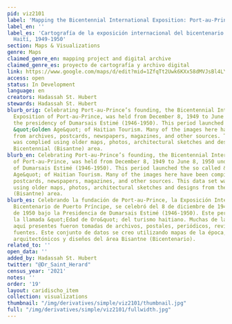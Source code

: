 ```yaml
---
pid: viz2101
label: 'Mapping the Bicentennial International Exposition: Port-au-Prince, Haiti (1949-1950)'
label_en: ''
label_es: 'Cartografía de la exposición internacional del bicentenario: Port-au-Prince,
  Haití, 1949-1950'
section: Maps & Visualizations
genre: Maps
claimed_genre_en: mapping project and digital archive
claimed_genre_es: proyecto de cartografía y archivo digital
link: https://www.google.com/maps/d/edit?mid=1ZfqTt2Uwk6KXx58dMVJsBl4LYxBg4AaY&ll=18.542926165759617%2C-72.34469624999997&z=15
access: open
status: In Development
language: en
creators: Hadassah St. Hubert
stewards: Hadassah St. Hubert
blurb_orig: Celebrating Port-au-Prince’s founding, the Bicentennial International
  Exposition of Port-au-Prince, was held from December 8, 1949 to June 8, 1950 under
  the presidency of Dumarsais Estimé (1946-1950). This period launched the so called
  &quot;Golden Age&quot; of Haitian Tourism. Many of the images here have been compiled
  from archives, postcards, newspapers, magazines, and other sources. This data set
  was complied using older maps, photos, architectural sketches and designs from the
  Bicentennial (Bisantne) area.
blurb_en: Celebrating Port-au-Prince’s founding, the Bicentennial International Exposition
  of Port-au-Prince, was held from December 8, 1949 to June 8, 1950 under the presidency
  of Dumarsais Estimé (1946-1950). This period launched the so called &quot;Golden
  Age&quot; of Haitian Tourism. Many of the images here have been compiled from archives,
  postcards, newspapers, magazines, and other sources. This data set was complied
  using older maps, photos, architectural sketches and designs from the Bicentennial
  (Bisantne) area.
blurb_es: Celebrando la fundación de Port-au-Prince, la Exposición Internacional del
  Bicentenario de Puerto Príncipe, se celebró del 8 de diciembre de 1949 al 8 de junio
  de 1950 bajo la Presidencia de Dumarsais Estimé (1946-1950). Este período lanzó
  la llamada &quot;Edad de Oro&quot; del turismo haitiano. Muchas de las imágenes
  aquí presentes fueron tomadas de archivos, postales, periódicos, revistas y otras
  fuentes. Este conjunto de datos se creo utilizando mapas de la época, fotos, bocetos
  arquitectónicos y diseños del área Bisantne (Bicentenario).
related_to: ''
open_data: ''
added_by: Hadassah St. Hubert
twitter: "@Dr_Saint_Herard"
census_year: '2021'
notes: ''
order: '19'
layout: caridischo_item
collection: visualizations
thumbnail: "/img/derivatives/simple/viz2101/thumbnail.jpg"
full: "/img/derivatives/simple/viz2101/fullwidth.jpg"
---
```

